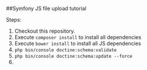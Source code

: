 ##Symfony JS file upload tutorial

Steps:

1. Checkout this repository.
2. Execute `composer install` to install all dependencies
3. Execute `bower install` to install all JS dependencies
4. `php bin/console doctine:schema:validate`
5. `php bin/console doctine:schema:update --force`
6. 